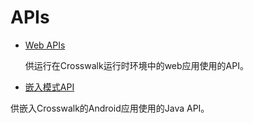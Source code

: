# APIs

*   [Web APIs](/documentation/apis/web_apis_zh.html)

    供运行在Crosswalk运行时环境中的web应用使用的API。

*   [嵌入模式API](/documentation/apis/embedding_api_zh.html)

   供嵌入Crosswalk的Android应用使用的Java API。
